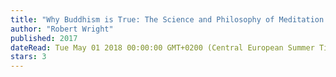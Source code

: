 ```yaml
---
title: "Why Buddhism is True: The Science and Philosophy of Meditation and Enlightenment"
author: "Robert Wright"
published: 2017
dateRead: Tue May 01 2018 00:00:00 GMT+0200 (Central European Summer Time)
stars: 3
---
```


